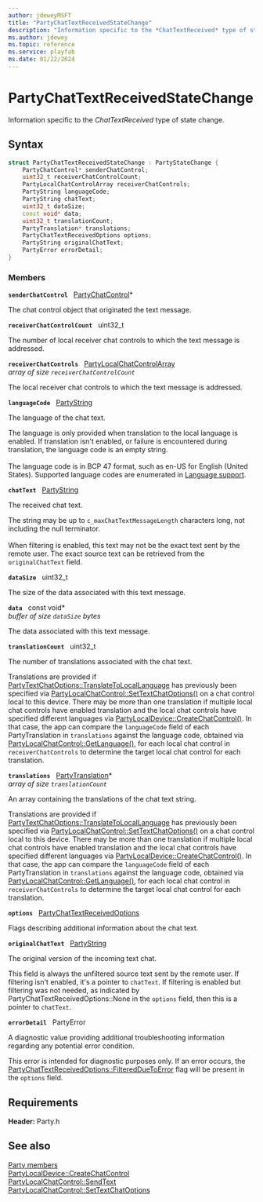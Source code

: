 ```yaml
---
author: jdeweyMSFT
title: "PartyChatTextReceivedStateChange"
description: "Information specific to the *ChatTextReceived* type of state change."
ms.author: jdewey
ms.topic: reference
ms.service: playfab
ms.date: 01/22/2024
---
```


# PartyChatTextReceivedStateChange  

Information specific to the *ChatTextReceived* type of state change.  

## Syntax  
  
```cpp
struct PartyChatTextReceivedStateChange : PartyStateChange {  
    PartyChatControl* senderChatControl;  
    uint32_t receiverChatControlCount;  
    PartyLocalChatControlArray receiverChatControls;  
    PartyString languageCode;  
    PartyString chatText;  
    uint32_t dataSize;  
    const void* data;  
    uint32_t translationCount;  
    PartyTranslation* translations;  
    PartyChatTextReceivedOptions options;  
    PartyString originalChatText;  
    PartyError errorDetail;  
}  
```
  
### Members  
  
**`senderChatControl`** &nbsp; [PartyChatControl](../classes/PartyChatControl/partychatcontrol.md)*  
  
The chat control object that originated the text message.
  
**`receiverChatControlCount`** &nbsp; uint32_t  
  
The number of local receiver chat controls to which the text message is addressed.
  
**`receiverChatControls`** &nbsp; [PartyLocalChatControlArray](../typedefs.md)  
*array of size `receiverChatControlCount`*  
  
The local receiver chat controls to which the text message is addressed.
  
**`languageCode`** &nbsp; [PartyString](../typedefs.md)  
  
The language of the chat text.
  
The language is only provided when translation to the local language is enabled. If translation isn't enabled, or failure is encountered during translation, the language code is an empty string. <br /><br /> The language code is in BCP 47 format, such as en-US for English (United States). Supported language codes are enumerated in [Language support](/azure/ai-services/speech-service/language-support).
  
**`chatText`** &nbsp; [PartyString](../typedefs.md)  
  
The received chat text.
  
The string may be up to ```c_maxChatTextMessageLength``` characters long, not including the null terminator. <br /><br /> When filtering is enabled, this text may not be the exact text sent by the remote user. The exact source text can be retrieved from the ```originalChatText``` field.
  
**`dataSize`** &nbsp; uint32_t  
  
The size of the data associated with this text message.
  
**`data`** &nbsp; const void*  
*buffer of size `dataSize` bytes*  
  
The data associated with this text message.
  
**`translationCount`** &nbsp; uint32_t  
  
The number of translations associated with the chat text.
  
Translations are provided if [PartyTextChatOptions::TranslateToLocalLanguage](../enums/partytextchatoptions.md) has previously been specified via [PartyLocalChatControl::SetTextChatOptions()](../classes/PartyLocalChatControl/methods/partylocalchatcontrol_settextchatoptions.md) on a chat control local to this device. There may be more than one translation if multiple local chat controls have enabled translation and the local chat controls have specified different languages via [PartyLocalDevice::CreateChatControl()](../classes/PartyLocalDevice/methods/partylocaldevice_createchatcontrol.md). In that case, the app can compare the ```languageCode``` field of each PartyTranslation in ```translations``` against the language code, obtained via [PartyLocalChatControl::GetLanguage()](../classes/PartyLocalChatControl/methods/partylocalchatcontrol_getlanguage.md), for each local chat control in ```receiverChatControls``` to determine the target local chat control for each translation.
  
**`translations`** &nbsp; [PartyTranslation](partytranslation.md)*  
*array of size `translationCount`*  
  
An array containing the translations of the chat text string.
  
Translations are provided if [PartyTextChatOptions::TranslateToLocalLanguage](../enums/partytextchatoptions.md) has previously been specified via [PartyLocalChatControl::SetTextChatOptions()](../classes/PartyLocalChatControl/methods/partylocalchatcontrol_settextchatoptions.md) on a chat control local to this device. There may be more than one translation if multiple local chat controls have enabled translation and the local chat controls have specified different languages via [PartyLocalDevice::CreateChatControl()](../classes/PartyLocalDevice/methods/partylocaldevice_createchatcontrol.md). In that case, the app can compare the ```languageCode``` field of each PartyTranslation in ```translations``` against the language code, obtained via [PartyLocalChatControl::GetLanguage()](../classes/PartyLocalChatControl/methods/partylocalchatcontrol_getlanguage.md), for each local chat control in ```receiverChatControls``` to determine the target local chat control for each translation.
  
**`options`** &nbsp; [PartyChatTextReceivedOptions](../enums/partychattextreceivedoptions.md)  
  
Flags describing additional information about the chat text.
  
**`originalChatText`** &nbsp; [PartyString](../typedefs.md)  
  
The original version of the incoming text chat.
  
This field is always the unfiltered source text sent by the remote user. If filtering isn't enabled, it's a pointer to ```chatText```. If filtering is enabled but filtering was not needed, as indicated by PartyChatTextReceivedOptions::None in the ```options``` field, then this is a pointer to ```chatText```.
  
**`errorDetail`** &nbsp; PartyError  
  
A diagnostic value providing additional troubleshooting information regarding any potential error condition.
  
This error is intended for diagnostic purposes only. If an error occurs, the [PartyChatTextReceivedOptions::FilteredDueToError](../enums/partychattextreceivedoptions.md) flag will be present in the ```options``` field.
  
  
## Requirements  
  
**Header:** Party.h
  
## See also  
[Party members](../party_members.md)  
[PartyLocalDevice::CreateChatControl](../classes/PartyLocalDevice/methods/partylocaldevice_createchatcontrol.md)  
[PartyLocalChatControl::SendText](../classes/PartyLocalChatControl/methods/partylocalchatcontrol_sendtext.md)  
[PartyLocalChatControl::SetTextChatOptions](../classes/PartyLocalChatControl/methods/partylocalchatcontrol_settextchatoptions.md)
  
  
